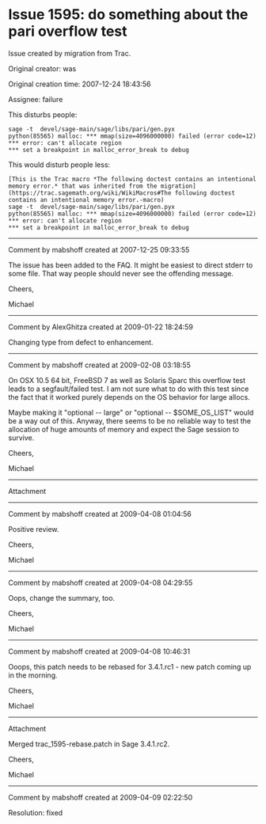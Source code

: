 # Issue 1595: do something about the pari overflow test

Issue created by migration from Trac.

Original creator: was

Original creation time: 2007-12-24 18:43:56

Assignee: failure

This disturbs people:

```
sage -t  devel/sage-main/sage/libs/pari/gen.pyx             python(85565) malloc: *** mmap(size=4096000000) failed (error code=12)
*** error: can't allocate region
*** set a breakpoint in malloc_error_break to debug
```


This would disturb people less:

```
[This is the Trac macro *The following doctest contains an intentional memory error.* that was inherited from the migration](https://trac.sagemath.org/wiki/WikiMacros#The following doctest contains an intentional memory error.-macro)
sage -t  devel/sage-main/sage/libs/pari/gen.pyx             python(85565) malloc: *** mmap(size=4096000000) failed (error code=12)
*** error: can't allocate region
*** set a breakpoint in malloc_error_break to debug
```



---

Comment by mabshoff created at 2007-12-25 09:33:55

The issue has been added to the FAQ. It might be easiest to direct stderr to some file. That way people should never see the offending message.

Cheers,

Michael


---

Comment by AlexGhitza created at 2009-01-22 18:24:59

Changing type from defect to enhancement.


---

Comment by mabshoff created at 2009-02-08 03:18:55

On OSX 10.5 64 bit, FreeBSD 7 as well as Solaris Sparc this overflow test leads to a segfault/failed test. I am not sure what to do with this test since the fact that it worked purely depends on the OS behavior for large allocs. 

Maybe making it "optional -- large" or "optional -- $SOME_OS_LIST" would be a way out of this. Anyway, there seems to be no reliable way to test the allocation of huge amounts of memory and expect the Sage session to survive.

Cheers,

Michael


---

Attachment


---

Comment by mabshoff created at 2009-04-08 01:04:56

Positive review.

Cheers,

Michael


---

Comment by mabshoff created at 2009-04-08 04:29:55

Oops, change the summary, too.

Cheers,

Michael


---

Comment by mabshoff created at 2009-04-08 10:46:31

Ooops, this patch needs to be rebased for 3.4.1.rc1 - new patch coming up in the morning.

Cheers,

Michael


---

Attachment

Merged trac_1595-rebase.patch in Sage 3.4.1.rc2.

Cheers,

Michael


---

Comment by mabshoff created at 2009-04-09 02:22:50

Resolution: fixed
